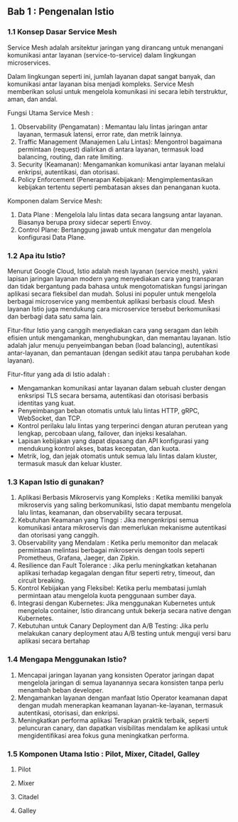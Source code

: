## Bab 1 : Pengenalan Istio

### 1.1 Konsep Dasar Service Mesh

Service Mesh adalah arsitektur jaringan yang dirancang untuk menangani komunikasi antar layanan (service-to-service) dalam lingkungan microservices. 

Dalam lingkungan seperti ini, jumlah layanan dapat sangat banyak, dan komunikasi antar layanan bisa menjadi kompleks. Service Mesh memberikan solusi untuk mengelola komunikasi ini secara lebih terstruktur, aman, dan andal.

Fungsi Utama Service Mesh :
1. Observability (Pengamatan) : Memantau lalu lintas jaringan antar layanan, termasuk latensi, error rate, dan metrik lainnya.
2. Traffic Management (Manajemen Lalu Lintas): Mengontrol bagaimana permintaan (request) dialirkan di antara layanan, termasuk load balancing, routing, dan rate limiting.
3. Security (Keamanan): Mengamankan komunikasi antar layanan melalui enkripsi, autentikasi, dan otorisasi.
4. Policy Enforcement (Penerapan Kebijakan): Mengimplementasikan kebijakan tertentu seperti pembatasan akses dan penanganan kuota.

Komponen dalam Service Mesh:
1. Data Plane : Mengelola lalu lintas data secara langsung antar layanan. Biasanya berupa proxy sidecar seperti Envoy.
2. Control Plane: Bertanggung jawab untuk mengatur dan mengelola konfigurasi Data Plane.

### 1.2 Apa itu Istio?

Menurut Google Cloud, Istio adalah mesh layanan (service mesh), yakni lapisan jaringan layanan modern yang menyediakan cara yang transparan dan tidak bergantung pada bahasa untuk mengotomatiskan fungsi jaringan aplikasi secara fleksibel dan mudah. Solusi ini populer untuk mengelola berbagai microservice yang membentuk aplikasi berbasis cloud. Mesh layanan Istio juga mendukung cara microservice tersebut berkomunikasi dan berbagi data satu sama lain.

Fitur-fitur Istio yang canggih menyediakan cara yang seragam dan lebih efisien untuk mengamankan, menghubungkan, dan memantau layanan. Istio adalah jalur menuju penyeimbangan beban (load balancing), autentikasi antar-layanan, dan pemantauan (dengan sedikit atau tanpa perubahan kode layanan).

Fitur-fitur yang ada di Istio adalah : 

- Mengamankan komunikasi antar layanan dalam sebuah cluster dengan enksripsi TLS secara bersama, autentikasi dan otorisasi berbasis identitas yang kuat.
- Penyeimbangan beban otomatis untuk lalu lintas HTTP, gRPC, WebSocket, dan TCP.
- Kontrol perilaku lalu lintas yang terperinci dengan aturan perutean yang lengkap, percobaan ulang, failover, dan injeksi kesalahan.
- Lapisan kebijakan yang dapat dipasang dan API konfigurasi yang mendukung kontrol akses, batas kecepatan, dan kuota.
- Metrik, log, dan jejak otomatis untuk semua lalu lintas dalam kluster, termasuk masuk dan keluar kluster.

### 1.3 Kapan Istio di gunakan?

1. Aplikasi Berbasis Mikroservis yang Kompleks : Ketika memiliki banyak mikroservis yang saling berkomunikasi, Istio dapat membantu mengelola lalu lintas, keamanan, dan observability secara terpusat.
2. Kebutuhan Keamanan yang Tinggi : Jika  mengenkripsi semua komunikasi antara mikroservis dan memerlukan mekanisme autentikasi dan otorisasi yang canggih.
3. Observability yang Mendalam : Ketika perlu memonitor dan melacak permintaan melintasi berbagai mikroservis dengan tools seperti Prometheus, Grafana, Jaeger, dan Zipkin.
4. Resilience dan Fault Tolerance : Jika perlu meningkatkan ketahanan aplikasi terhadap kegagalan dengan fitur seperti retry, timeout, dan circuit breaking.
5. Kontrol Kebijakan yang Fleksibel: Ketika perlu membatasi jumlah permintaan atau mengelola kuota penggunaan sumber daya.
6. Integrasi dengan Kubernetes: Jika menggunakan Kubernetes untuk mengelola container, Istio dirancang untuk bekerja secara native dengan Kubernetes.
7. Kebutuhan untuk Canary Deployment dan A/B Testing: Jika perlu melakukan canary deployment atau A/B testing untuk menguji versi baru aplikasi secara bertahap 

### 1.4 Mengapa Menggunakan Istio?

1. Mencapai jaringan layanan yang konsisten
Operator jaringan dapat mengelola jaringan di semua layanannya secara konsisten tanpa perlu menambah beban developer.
2. Mengamankan layanan dengan manfaat Istio 
Operator keamanan dapat dengan mudah menerapkan keamanan layanan-ke-layanan, termasuk autentikasi, otorisasi, dan enkripsi.
3. Meningkatkan performa aplikasi
Terapkan praktik terbaik, seperti peluncuran canary, dan dapatkan visibilitas mendalam ke aplikasi untuk mengidentifikasi area fokus guna meningkatkan performa.

### 1.5 Komponen Utama Istio : Pilot, Mixer, Citadel, Galley

1. Pilot

2. Mixer

3. Citadel

4. Galley